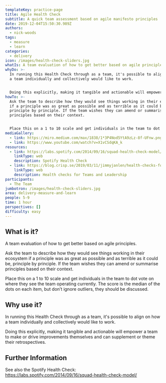 ```yaml
---
templateKey: practice-page
title: Agile Health Check
subtitle: A quick team assessment based on agile manifesto principles
date: 2019-12-04T15:50:30.989Z
authors:
  - nick-woods
tags:
  - measure
  - learn
categories: 
  - delivery
icon: /images/health-check-sliders.jpg
whatIs: A team evaluation of how to get better based on agile principles.
whyDo: >-
  In running this Health Check through as a team, it's possible to align on how
  a team individually and collectively would like to work.


  Doing this explicitly, making it tangible and actionable will empower a team to make or drive improvements themselves and can supplement or theme their retrospectives.
howTo: >-
  Ask the team to describe how they would see things working in their ecosystem
  if a principle was as great as possible and as terrible as it could be,
  principle by principle. If the team wishes they can amend or summarise
  principles based on their context.


  Place this on a 1 to 10 scale and get individuals in the team to dot vote on where they see the team operating currently. The score is the median of the dots on each item, but don’t ignore outliers, they should be discussed.
mediaGallery:
  - link: https://miro.medium.com/max/1838/1*3P4Nod5YtA9zLz-8f-UFnw.png
  - link: https://www.youtube.com/watch?v=X1vCSdqKA_k
resources:
  - link: https://labs.spotify.com/2014/09/16/squad-health-check-model/
    linkType: web
    description: Spotify Health Check
  - link: https://blog.crisp.se/2019/03/11/jimmyjanlen/health-checks-for-teams-and-leadership
    linkType: web
    description: Health checks for Teams and Leadership
participants:
  - The Team
jumbotron: /images/health-check-sliders.jpg
area: delivery-measure-and-learn
people: 5-9
time: 1 hour
perspectives: []
difficulty: easy
---
```

## What is it?

A team evaluation of how to get better based on agile principles.

Ask the team to describe how they would see things working in their ecosystem if a principle was as great as possible and as terrible as it could be, principle by principle. If the team wishes they can amend or summarise principles based on their context.

Place this on a 1 to 10 scale and get individuals in the team to dot vote on where they see the team operating currently. The score is the median of the dots on each item, but don’t ignore outliers, they should be discussed.



## Why use it?

In running this Health Check through as a team, it's possible to align on how a team individually and collectively would like to work.

Doing this explicitly, making it tangible and actionable will empower a team to make or drive improvements themselves and can supplement or theme their retrospectives.



## Further Information

See also the Spotify Health Check: https://labs.spotify.com/2014/09/16/squad-health-check-model/
